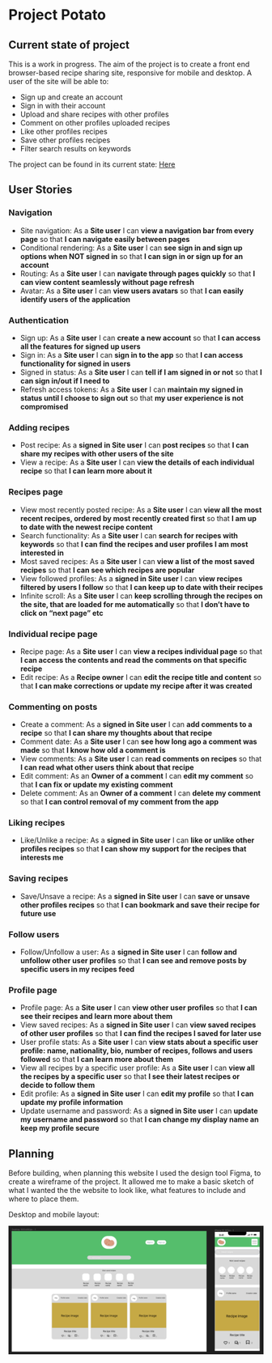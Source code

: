 # Project Potato

## Current state of project
This is a work in progress. The aim of the project is to create a front end browser-based recipe sharing site, responsive for mobile and desktop. A user of the site will be able to: 
-	Sign up and create an account
-	Sign in with their account
-	Upload and share recipes with other profiles
-	Comment on other profiles uploaded recipes
-	Like other profiles recipes
-	Save other profiles recipes
-	Filter search results on keywords 

The project can be found in its current state: [Here](https://potato.herokuapp.com/)

## User Stories

### Navigation
- Site navigation: As a **Site user** I can **view a navigation bar from every page** so that **I can navigate easily between pages**
- Conditional rendering: As a **Site user** I can **see sign in and sign up options when NOT signed in** so that **I can sign in or sign up for an account**
- Routing: As a **Site user** I can **navigate through pages quickly** so that **I can view content seamlessly without page refresh**
- Avatar: As a **Site user** I can **view users avatars** so that **I can easily identify users of the application**

### Authentication
- Sign up: As a **Site user** I can **create a new account** so that **I can access all the features for signed up users** 
- Sign in: As a **Site user** I can **sign in to the app** so that **I can access functionality for signed in users** 
- Signed in status: As a **Site user** I can **tell if I am signed in or not** so that **I can sign in/out if I need to** 
- Refresh access tokens: As a **Site user** I can **maintain my signed in status until I choose to sign out** so that **my user experience is not compromised**

### Adding recipes
- Post recipe: As a **signed in Site user** I can **post recipes** so that **I can share my recipes with other users of the site** 
- View a recipe: As a **Site user** I can **view the details of each individual recipe** so that **I can learn more about it** 

### Recipes page
- View most recently posted recipe: As a **Site user** I can **view all the most recent recipes, ordered by most recently created first** so that **I am up to date with the newest recipe content** 
- Search functionality: As a **Site user** I can **search for recipes with keywords** so that **I can find the recipes and user profiles I am most interested in**
- Most saved recipes: As a **Site user** I can **view a list of the most saved recipes** so that **I can see which recipes are popular** 
- View followed profiles: As a **signed in Site user** I can **view recipes filtered by users I follow** so that **I can keep up to date with their recipes** 
- Infinite scroll: As a **Site user** I can **keep scrolling through the recipes on the site, that are loaded for me automatically** so that **I don’t have to click on “next page” etc**

### Individual recipe page 
- Recipe page: As a **Site user** I can **view a recipes individual page** so that **I can access the contents and read the comments on that specific recipe**
- Edit recipe: As a **Recipe owner** I can **edit the recipe title and content** so that **I can make corrections or update my recipe after it was created** 

### Commenting on posts
- Create a comment: As a **signed in Site user** I can **add comments to a recipe** so that **I can share my thoughts about that recipe** 
- Comment date: As a **Site user** I can **see how long ago a comment was made** so that **I know how old a comment is** 
- View comments: As a **Site user** I can **read comments on recipes** so that **I can read what other users think about that recipe** 
- Edit comment: As an **Owner of a comment** I can **edit my comment** so that **I can fix or update my existing comment** 
- Delete comment: As an **Owner of a comment** I can **delete my comment** so that **I can control removal of my comment from the app** 

### Liking recipes
- Like/Unlike a recipe: As a **signed in Site user** I can **like or unlike other profiles recipes** so that **I can show my support for the recipes that interests me** 

### Saving recipes 
- Save/Unsave a recipe: As a **signed in Site user** I can **save or unsave other profiles recipes** so that **I can bookmark and save their recipe for future use** 

### Follow users 
- Follow/Unfollow a user: As a **signed in Site user** I can **follow and unfollow other user profiles** so that **I can see and remove posts by specific users in my recipes feed** 

### Profile page
- Profile page: As a **Site user** I can **view other user profiles** so that **I can see their recipes and learn more about them**
- View saved recipes: As a **signed in Site user** I can **view saved recipes of other user profiles** so that **I can find the recipes I saved for later use** 
- User profile stats: As a **Site user** I can **view stats about a specific user profile: name, nationality, bio, number of recipes, follows and users followed** so that **I can learn more about them** 
- View all recipes by a specific user profile: As a **Site user** I can **view all the recipes by a specific user** so that **I see their latest recipes or decide to follow them** 
- Edit profile: As a **signed in Site user** I can **edit my profile** so that **I can update my profile information** 
- Update username and password: As a **signed in Site user** I can **update my username and password** so that **I can change my display name an keep my profile secure**

## Planning
Before building, when planning this website I used the design tool Figma, to create a wireframe of the project. It allowed me to make a basic sketch of what I wanted the the website to look like, what features to include and where to place them.

Desktop and mobile layout: 

<img src="public/wireframe_1.png" alt="Wireframe planning stage">